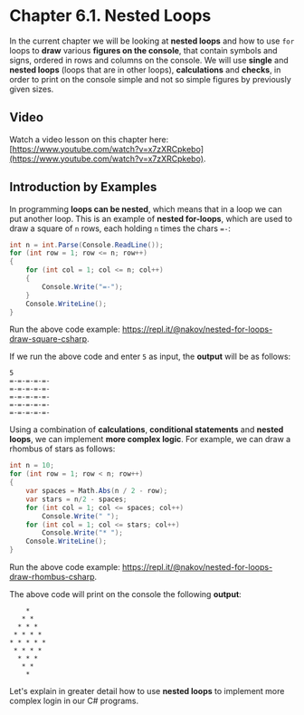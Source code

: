 # Chapter 6.1. Nested Loops

In the current chapter we will be looking at **nested loops** and how to use `for` loops to **draw** various **figures on the console**, that contain symbols and signs, ordered in rows and columns on the console. We will use **single** and **nested loops** \(loops that are in other loops\), **calculations** and **checks**, in order to print on the console simple and not so simple figures by previously given sizes.

## Video

Watch a video lesson on this chapter here: [https://www.youtube.com/watch?v=x7zXRCpkebo](https://www.youtube.com/watch?v=x7zXRCpkebo).

## Introduction by Examples

In programming **loops can be nested**, which means that in a loop we can put another loop. This is an example of **nested for-loops**, which are used to draw a square of `n` rows, each holding `n` times the chars `=-`:

```csharp
int n = int.Parse(Console.ReadLine());
for (int row = 1; row <= n; row++)
{
    for (int col = 1; col <= n; col++)
    {
        Console.Write("=-");
    }
    Console.WriteLine();
}
```

Run the above code example: https://repl.it/@nakov/nested-for-loops-draw-square-csharp.

If we run the above code and enter `5` as input, the **output** will be as follows:

```
5
=-=-=-=-=-
=-=-=-=-=-
=-=-=-=-=-
=-=-=-=-=-
=-=-=-=-=-
```

Using a combination of **calculations**, **conditional statements** and **nested loops**, we can implement **more complex logic**. For example, we can draw a rhombus of stars as follows:

```csharp
int n = 10;
for (int row = 1; row < n; row++)
{
    var spaces = Math.Abs(n / 2 - row);
    var stars = n/2 - spaces;
    for (int col = 1; col <= spaces; col++)
        Console.Write(" ");
    for (int col = 1; col <= stars; col++)
        Console.Write("* ");
    Console.WriteLine();
}
```

Run the above code example: https://repl.it/@nakov/nested-for-loops-draw-rhombus-csharp.

The above code will print on the console the following **output**:

```
    *
   * *
  * * *
 * * * *
* * * * *
 * * * *
  * * *
   * *
    *
```

Let's explain in greater detail how to use **nested loops** to implement more complex login in our C\# programs.

